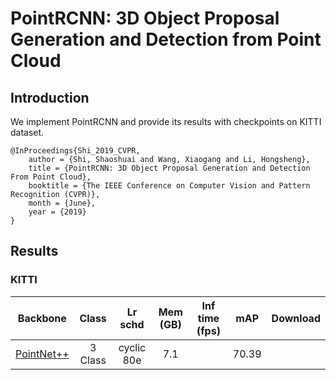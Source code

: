 # PointRCNN: 3D Object Proposal Generation and Detection from Point Cloud

## Introduction

<!-- [ALGORITHM] -->

We implement PointRCNN and provide its results with checkpoints on KITTI dataset.

```
@InProceedings{Shi_2019_CVPR,
    author = {Shi, Shaoshuai and Wang, Xiaogang and Li, Hongsheng},
    title = {PointRCNN: 3D Object Proposal Generation and Detection From Point Cloud},
    booktitle = {The IEEE Conference on Computer Vision and Pattern Recognition (CVPR)},
    month = {June},
    year = {2019}
}
```

## Results

### KITTI

|  Backbone   |Class| Lr schd | Mem (GB) | Inf time (fps) | mAP | Download |
| :---------: | :-----: |:-----: | :------: | :------------: | :----: |:----: |
|    [PointNet++](./pointrcnn_2x8_kitti-3d-3classes.py) |3 Class|cyclic 80e|7.1||70.39||
